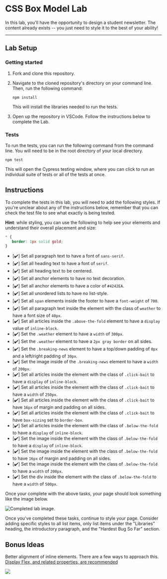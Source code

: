 # CSS Box Model Lab

In this lab, you'll have the opportunity to design a student newsletter. The content already exists -- you just need to style it to the best of your ability!

---

## Lab Setup

### Getting started

1. Fork and clone this repository.

1. Navigate to the cloned repository's directory on your command line. Then, run the following command:

   ```
   npm install
   ```

   This will install the libraries needed to run the tests.

1. Open up the repository in VSCode. Follow the instructions below to complete the Lab.

### Tests

To run the tests, you can run the following command from the command line. You will need to be in the root directory of your local directory.

```
npm test
```

This will open the Cypress testing window, where you can click to run an individual suite of tests or all of the tests at once.

## Instructions

To complete the tests in this lab, you will need to add the following styles. If you're unclear about any of the instructions below, remember that you can check the test file to see what exactly is being tested.

**Hint**: while styling, you can use the following to help see your elements and understand their overall placement and size:

```CSS
* {
   border: 1px solid gold;
}
```

- [✔️] Set all paragraph text to have a font of `sans-serif`.
- [✔️] Set all heading text to have a font of `serif`.
- [✔️] Set all heading text to be centered.
- [✔️] Set all anchor elements to have no text decoration.
- [✔️] Set all anchor elements to have a color of `#4242EA`.
- [✔️] Set all unordered lists to have no list-style.
- [✔️] Set all `span` elements inside the footer to have a `font-weight` of `700`.
- [✔️] Set all paragraph text inside the element with the class of `weather` to have a font size of `40px`.
- [✔️] Set all articles inside the `.above-the-fold` element to have a `display` value of `inline-block`.
- [✔️] Set the `.weather` element to have a `width` of `300px`.
- [✔️] Set the `.weather` element to have a `2px gray border` on all sides.
- [✔️] Set the `.breaking-news` element to have a top/down padding of `0px` and a left/right padding of `30px`.
- [✔️] Set the image inside of the `.breaking-news` element to have a `width` of `200px`.
- [✔️] Set all articles inside the element with the class of `.click-bait` to have a `display` of `inline-block`.
- [✔️] Set all articles inside the element with the class of `.click-bait` to have a `width` of `250px`.
- [✔️] Set all articles inside the element with the class of `.click-bait` to have `16px` of margin and padding on all sides.
- [✔️] Set all articles inside the element with the class of `.click-bait` to have `box-sizing` set to `border-box`.
- [✔️] Set all articles inside the element with the class of `.below-the-fold` to have a `display` of `inline-block`.
- [✔️] Set the image inside the element with the class of `.below-the-fold` to have a `display` of `inline-block`.
- [✔️] Set the image inside the element with the class of `.below-the-fold` to have `16px` of margin and padding on all sides.
- [✔️] Set the image inside the element with the class of `.below-the-fold` to have a `width` of `200px`.
- [✔️] Set the div inside the element with the class of `.below-the-fold` to have a `width` of `500px`.

Once your complete with the above tasks, your page should look something like the image below.

![Completed lab image.](./assets/basic-example-completed.png)

Once you've completed these tasks, continue to style your page. Consider adding specific styles to all list items, only list items under the "Libraries" heading, the introductory paragraph, and the "Hardest Bug So Far" section.

## Bonus Ideas

Better alignment of inline elements. There are a few ways to approach this. [Display Flex, and related properties, are recommended](https://css-tricks.com/snippets/css/a-guide-to-flexbox/)

![](./assets/bonus-example-completed.png)
